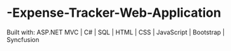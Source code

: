 # -Expense-Tracker-Web-Application
Built with: ASP.NET MVC | C# | SQL | HTML | CSS | JavaScript | Bootstrap | Syncfusion

